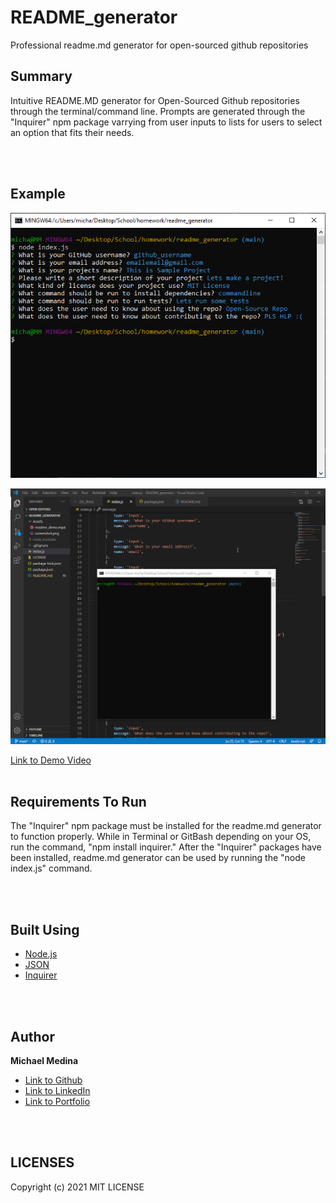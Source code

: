 # README_generator
Professional readme.md generator for open-sourced github repositories


## Summary
Intuitive README.MD generator for Open-Sourced Github repositories through the 
terminal/command line. Prompts are generated through the "Inquirer" npm package varrying
from user inputs to lists for users to select an option that fits their needs. 

<br>
<br>

## Example 

![Screenshot](Assets/screenshot.png)


![GIF](Assets/demo.gif)

[Link to Demo Video]()
<br>
<br>


## Requirements To Run
The "Inquirer" npm package must be installed for the readme.md generator to function properly.
While in Terminal or GitBash depending on your OS, run the command, "npm install inquirer."
After the "Inquirer" packages have been installed, readme.md generator can be used by running the "node index.js" command. 

<br>
<br>

## Built Using

* [Node.js](https://nodejs.org/en/)
* [JSON](https://www.json.org/json-en.html)
* [Inquirer](https://www.npmjs.com/package/inquirer)

<br>
<br>

## Author

**Michael Medina** 
- [Link to Github](https://github.com/michaelanthonyyy)
- [Link to LinkedIn](https://www.linkedin.com/in/michael-medina-22aa70200?lipi=urn%3Ali%3Apage%3Ad_flagship3_profile_view_base_contact_details%3B311BosSLTMS4JkhAfkX61A%3D%3D)
- [Link to Portfolio](https://michaelanthonyyy.github.io/portfolio2021/)

<br>
<br>

## LICENSES

Copyright (c) 2021 MIT LICENSE